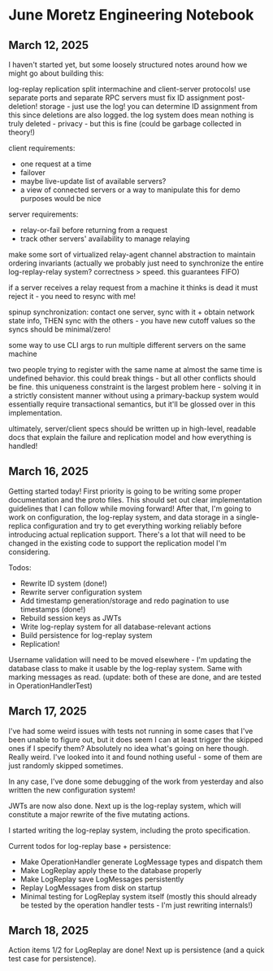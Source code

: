 # June Moretz Engineering Notebook

## March 12, 2025

I haven't started yet, but some loosely structured notes around how we might go about building this:

log-replay replication
split intermachine and client-server protocols! use separate ports and separate RPC servers
must fix ID assignment post-deletion!
storage - just use the log! you can determine ID assignment from this since deletions are also logged. the log system does mean nothing is truly deleted - privacy - but this is fine (could be garbage collected in theory!)

client requirements:

- one request at a time
- failover
- maybe live-update list of available servers?
- a view of connected servers or a way to manipulate this for demo purposes would be nice

server requirements:

- relay-or-fail before returning from a request
- track other servers' availability to manage relaying

make some sort of virtualized relay-agent channel abstraction to maintain ordering invariants (actually we probably just need to synchronize the entire log-replay-relay system? correctness > speed. this guarantees FIFO)

if a server receives a relay request from a machine it thinks is dead it must reject it - you need to resync with me!

spinup synchronization: contact one server, sync with it + obtain network state info, THEN sync with the others - you have new cutoff values so the syncs should be minimal/zero!

some way to use CLI args to run multiple different servers on the same machine

two people trying to register with the same name at almost the same time is undefined behavior. this could break things - but all other conflicts should be fine. this uniqueness constraint is the largest problem here - solving it in a strictly consistent manner without using a primary-backup system would essentially require transactional semantics, but it'll be glossed over in this implementation.

ultimately, server/client specs should be written up in high-level, readable docs that explain the failure and replication model and how everything is handled!

## March 16, 2025

Getting started today! First priority is going to be writing some proper documentation and the proto files. This should set out clear implementation guidelines that I can follow while moving forward! After that, I'm going to work on configuration, the log-replay system, and data storage in a single-replica configuration and try to get everything working reliably before introducing actual replication support. There's a lot that will need to be changed in the existing code to support the replication model I'm considering.

Todos:

- Rewrite ID system (done!)
- Rewrite server configuration system
- Add timestamp generation/storage and redo pagination to use timestamps (done!)
- Rebuild session keys as JWTs
- Write log-replay system for all database-relevant actions
- Build persistence for log-replay system
- Replication!

Username validation will need to be moved elsewhere - I'm updating the database class to make it usable by the log-replay system. Same with marking messages as read. (update: both of these are done, and are tested in OperationHandlerTest)

## March 17, 2025

I've had some weird issues with tests not running in some cases that I've been unable to figure out, but it does seem I can at least trigger the skipped ones if I specify them? Absolutely no idea what's going on here though. Really weird. I've looked into it and found nothing useful - some of them are just randomly skipped sometimes.

In any case, I've done some debugging of the work from yesterday and also written the new configuration system!

JWTs are now also done. Next up is the log-replay system, which will constitute a major rewrite of the five mutating actions.

I started writing the log-replay system, including the proto specification.

Current todos for log-replay base + persistence:

- Make OperationHandler generate LogMessage types and dispatch them
- Make LogReplay apply these to the database properly
- Make LogReplay save LogMessages persistently
- Replay LogMessages from disk on startup
- Minimal testing for LogReplay system itself (mostly this should already be tested by the operation handler tests - I'm just rewriting internals!)

## March 18, 2025

Action items 1/2 for LogReplay are done! Next up is persistence (and a quick test case for persistence).
